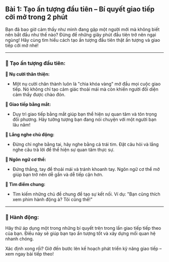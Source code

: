 ## Bài 1: Tạo ấn tượng đầu tiên – Bí quyết giao tiếp cởi mở trong 2 phút

Bạn đã bao giờ cảm thấy như mình đang gặp một người mới mà không biết nên bắt đầu như thế nào? Đừng để những giây phút đầu tiên trở nên ngại ngùng! Hãy cùng tìm hiểu cách tạo ấn tượng đầu tiên thật ấn tượng và giao tiếp cởi mở nhé!

---

### 📌 Tạo ấn tượng đầu tiên:

**🔹 Nụ cười thân thiện:**
- Một nụ cười chân thành luôn là "chìa khóa vàng" mở đầu mọi cuộc giao tiếp. Nó không chỉ tạo cảm giác thoải mái mà còn khiến người đối diện cảm thấy được chào đón.

**🔹 Giao tiếp bằng mắt:**
- Duy trì giao tiếp bằng mắt giúp bạn thể hiện sự quan tâm và tôn trọng đối phương. Hãy tưởng tượng bạn đang nói chuyện với một người bạn lâu năm!

**🔹 Lắng nghe chủ động:**
- Đừng chỉ nghe bằng tai, hãy nghe bằng cả trái tim. Đặt câu hỏi và lắng nghe câu trả lời để thể hiện sự quan tâm thực sự.

**🔹 Ngôn ngữ cơ thể:**
- Đứng thẳng, tay để thoải mái và tránh khoanh tay. Ngôn ngữ cơ thể mở giúp bạn trở nên dễ gần và dễ tiếp cận hơn.

**🔹 Tìm điểm chung:**
- Tìm kiếm những chủ đề chung để tạo sự kết nối. Ví dụ: "Bạn cũng thích xem phim hành động à? Tôi cũng thế!"

---

### 🚀 Hành động:

Hãy thử áp dụng một trong những bí quyết trên trong lần giao tiếp tiếp theo của bạn. Điều này sẽ giúp bạn tạo ấn tượng tốt và xây dựng mối quan hệ nhanh chóng.

Xác định xong rồi? Giờ đến bước lên kế hoạch phát triển kỹ năng giao tiếp – xem ngay bài tiếp theo!